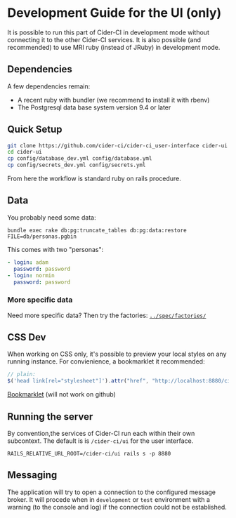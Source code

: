
# Development Guide for the UI (only)

It is possible to run this part of Cider-CI in development mode without
connecting it to the other Cider-CI services. It is also possible (and
recommended) to use MRI ruby (instead of JRuby) in development mode.

## Dependencies 

A few dependencies remain: 

  * A recent ruby with bundler (we recommend to install it with rbenv)
  * The Postgresql data base system version 9.4 or later 

## Quick Setup 

```sh
git clone https://github.com/cider-ci/cider-ci_user-interface cider-ui
cd cider-ui
cp config/database_dev.yml config/database.yml
cp config/secrets_dev.yml config/secrets.yml 
```

From here the workflow is standard ruby on rails procedure. 

## Data 

You probably need some data: 

```shell
bundle exec rake db:pg:truncate_tables db:pg:data:restore FILE=db/personas.pgbin
```

This comes with two "personas": 

```yaml
- login: adam
  password: password
- login: normin
  password: password
````

### More specific data

Need more specific data? Then try the factories: [`../spec/factories/`](../spec/factories/)


## CSS Dev

When working on CSS only, it's possible to preview your local styles on any 
running instance. For convienience, a bookmarklet it recommended:

```js
// plain:
$('head link[rel="stylesheet"]').attr("href", "http://localhost:8880/cider-ci/ui/assets/application.css")
```

[Bookmarklet](javascript:(function(){%24('head%20link%5Brel%3D%22stylesheet%22%5D').attr(%22href%22%2C%22http%3A%2F%2Flocalhost%3A8880%2Fcider-ci%2Fui%2Fassets%2Fapplication.css%3F%22%2BDate.now())%3B})();)
(will not work on github)


## Running the server 

By convention,the services of Cider-CI run each within their own subcontext.
The default is is `/cider-ci/ui` for the user interface.

    RAILS_RELATIVE_URL_ROOT=/cider-ci/ui rails s -p 8880


## Messaging 

The application will try to open a connection to the configured message broker.
It will procede when in `development` or `test` environment with a warning (to
the console and log) if the connection could not be established. 

